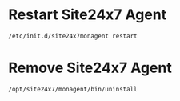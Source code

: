 # Restart Site24x7 Agent
```/etc/init.d/site24x7monagent restart```

# Remove Site24x7 Agent
```/opt/site24x7/monagent/bin/uninstall```